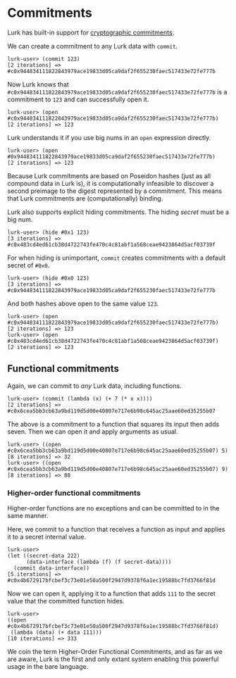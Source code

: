 # Commitments

Lurk has built-in support for [cryptographic commitments](https://en.wikipedia.org/wiki/Commitment_scheme).

We can create a commitment to any Lurk data with `commit`.

```
lurk-user> (commit 123)
[2 iterations] => #c0x944834111822843979ace19833d05ca9daf2f655230faec517433e72fe777b
```

Now Lurk knows that `#c0x944834111822843979ace19833d05ca9daf2f655230faec517433e72fe777b` is a commitment to `123` and can successfully open it.

```
lurk-user> (open #c0x944834111822843979ace19833d05ca9daf2f655230faec517433e72fe777b)
[2 iterations] => 123
```

Lurk understands it if you use big nums in an `open` expression directly.

```
lurk-user> (open #0x944834111822843979ace19833d05ca9daf2f655230faec517433e72fe777b)
[2 iterations] => 123
```

Because Lurk commitments are based on Poseidon hashes (just as all compound data in Lurk is), it is computationally infeasible to discover a second preimage to the digest represented by a commitment.
This means that Lurk commitments are (computationally) binding.

Lurk also supports explicit hiding commitments.
The hiding *secret* must be a big num.

```
lurk-user> (hide #0x1 123)
[3 iterations] => #c0x483cd4ed61cb38d4722743fe470c4c81abf1a568ceae9423864d5acf03739f
```

For when hiding is unimportant, `commit` creates commitments with a default secret of `#0x0`.

```
lurk-user> (hide #0x0 123)
[3 iterations] => #c0x944834111822843979ace19833d05ca9daf2f655230faec517433e72fe777b
```

And both hashes above open to the same value `123`.

```
lurk-user> (open #c0x944834111822843979ace19833d05ca9daf2f655230faec517433e72fe777b)
[2 iterations] => 123
lurk-user> (open #c0x483cd4ed61cb38d4722743fe470c4c81abf1a568ceae9423864d5acf03739f)
[2 iterations] => 123
```

## Functional commitments

Again, we can commit to *any* Lurk data, including functions.

```
lurk-user> (commit (lambda (x) (+ 7 (* x x))))
[2 iterations] => #c0x6cea5bb3cb63a9bd119d5d00e40807e717e6b98c645ac25aae60ed35255b07
```

The above is a commitment to a function that squares its input then adds seven.
Then we can open it and apply arguments as usual.

```
lurk-user> ((open #c0x6cea5bb3cb63a9bd119d5d00e40807e717e6b98c645ac25aae60ed35255b07) 5)
[8 iterations] => 32
lurk-user> ((open #c0x6cea5bb3cb63a9bd119d5d00e40807e717e6b98c645ac25aae60ed35255b07) 9)
[8 iterations] => 88
```

### Higher-order functional commitments

Higher-order functions are no exceptions and can be committed to in the same manner.

Here, we commit to a function that receives a function as input and applies it to a secret internal value.

```
lurk-user> 
(let ((secret-data 222)
      (data-interface (lambda (f) (f secret-data))))
  (commit data-interface))
[5 iterations] => #c0x4b672917bfcbef3c73e01e50a500f2947d9378f6a1ec19588bc7fd3766f81d
```

Now we can open it, applying it to a function that adds `111` to the secret value that the committed function hides.

```
lurk-user>
((open #c0x4b672917bfcbef3c73e01e50a500f2947d9378f6a1ec19588bc7fd3766f81d)
 (lambda (data) (+ data 111)))
[10 iterations] => 333
```

We coin the term Higher-Order Functional Commitments, and as far as we are aware, Lurk is the first and only extant system enabling this powerful usage in the bare language.
